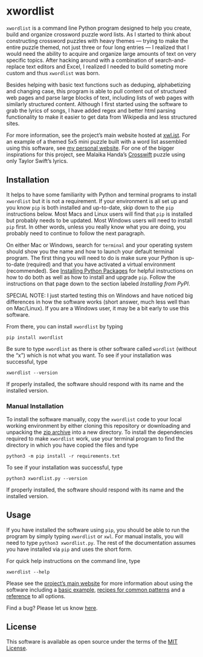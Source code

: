 # xwordlist

`xwordlist` is a command line Python program designed to help you create, build and organize crossword puzzle word lists. As I started to think about constructing crossword puzzles with heavy themes — trying to make the entire puzzle themed, not just three or four long entries — I realized that I would need the ability to acquire and organize large amounts of text on very specific topics. After hacking around with a combination of search-and-replace text editors and Excel, I realized I needed to build someting more custom and thus `xwordlist` was born. 

Besides helping with basic text functions such as deduping, alphabetizing and changing case, this program is able to pull content out of structured web pages and parse large blocks of text, including lists of web pages with similarly structured content. Although I first started using the software to grab the lyrics of songs, I have added regex and better html parsing functionality to make it easier to get data from Wikipedia and less structured sites.

For more information, see the project’s main website hosted at [xwl.ist](https://xwl.ist). For an example of a themed 5x5 mini puzzle built with a word list assembled using this software, see [my personal website](https://quid.pro/xwords/tom-petty-mini/). For one of the bigger inspirations for this project, see Malaika Handa’s [Crosswift](https://www.7xwords.com/daily/01/01-13.html) puzzle using only Taylor Swift’s lyrics.

## Installation

It helps to have some familiarity with Python and terminal programs to install `xwordlist` but it is not a requirement. If your environment is all set up and you know `pip` is both installed and up-to-date, skip down to the `pip` instructions below. Most Macs and Linux users will find that `pip` is installed but probably needs to be updated. Most Windows users will need to install `pip` first. In other words, unless you really know what you are doing, you probably need to continue to follow the next paragraph.

On either Mac or Windows, search for `terminal` and your operating system should show you the name and how to launch your default terminal program. The first thing you will need to do is make sure your Python is up-to-date (required) and that you have activated a virtual environment (recommended). See [Installing Python Packages](https://packaging.python.org/en/latest/tutorials/installing-packages/) for helpful instructions on how to do both as well as how to install and upgrade `pip`. Follow the instructions on that page down to the section labeled *Installing from PyPI*.

SPECIAL NOTE:  I just started testing this on Windows and have noticed big differences in how the software works (short answer, much less well than on Mac/Linux). If you are a Windows user, it may be a bit early to use this software.

From there, you can install `xwordlist` by typing

```
pip install xwordlist
```
Be sure to type `xwordlist` as there is other software called `wordlist` (without the “x”) which is not what you want. To see if your installation was successful, type
```
xwordlist --version
```
If properly installed, the software should respond with its name and the installed version.

### Manual Installation

To install the software manually, copy the `xwordlist` code to your local working environment by either cloning this repository or downloading and unpacking the [zip archive](https://github.com/aanker/xwordlist/archive/refs/heads/main.zip) into a new directory. To install the dependencies required to make `xwordlist` work, use your terminal program to find the directory in which you have copied the files and type

```
python3 -m pip install -r requirements.txt
```
To see if your installation was successful, type
```
python3 xwordlist.py --version
```
If properly installed, the software should respond with its name and the installed version.

## Usage

If you have installed the software using `pip`, you should be able to run the program by simply typing `xwordlist` or `xwl`. For manual installs, you will need to type `python3 xwordlist.py`. The rest of the documentation assumes you have installed via `pip` and uses the short form.

For quick help instructions on the command line, type
```
xwordlist --help
```
Please see the [project’s main website](https://xwl.ist) for more information about using the software including a [basic example](https://xwl.ist/help/#basic-example), [recipes for common patterns](https://xwl.ist/resources/#recipes) and a [reference](https://xwl.ist/help/#list-of-available-options) to all options.

Find a bug? Please let us know [here](https://github.com/aanker/xwordlist/issues).

## License

This software is available as open source under the terms of the [MIT License](http://opensource.org/licenses/MIT).
